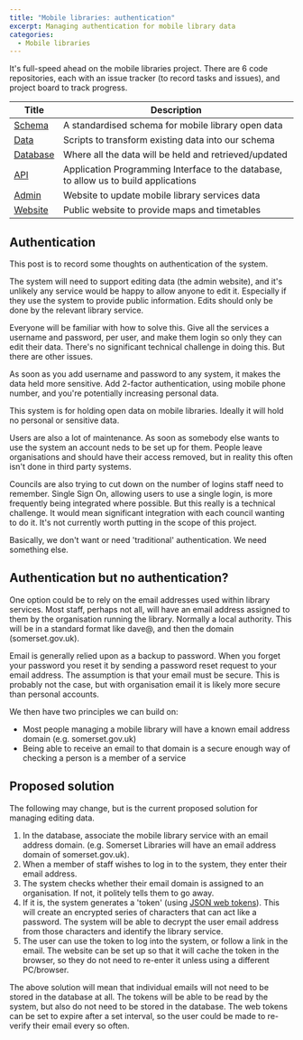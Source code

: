 ```yaml
---
title: "Mobile libraries: authentication"
excerpt: Managing authentication for mobile library data
categories:
  - Mobile libraries
---
```


It's full-speed ahead on the mobile libraries project. There are 6 code repositories, each with an issue tracker (to record tasks and issues), and project board to track progress.

| Title | Description |
| ----- | ----------- |
| [Schema](https://github.com/LibrariesHacked/mobilelibraries-schema/projects/1) | A standardised schema for mobile library open data |
| [Data](https://github.com/LibrariesHacked/mobilelibraries-data/projects/1) | Scripts to transform existing data into our schema |
| [Database](https://github.com/LibrariesHacked/mobilelibraries-database/projects/1) | Where all the data will be held and retrieved/updated |
| [API](https://github.com/LibrariesHacked/mobilelibraries-api/projects/1) | Application Programming Interface to the database, to allow us to build applications |
| [Admin](https://github.com/LibrariesHacked/mobilelibraries-admin/projects/1) | Website to update mobile library services data |
| [Website](https://github.com/LibrariesHacked/mobilelibraries-website) | Public website to provide maps and timetables |

## Authentication

This post is to record some thoughts on authentication of the system.

The system will need to support editing data (the admin website), and it's unlikely any service would be happy to allow anyone to edit it. Especially if they use the system to provide public information. Edits should only be done by the relevant library service.

Everyone will be familiar with how to solve this. Give all the services a username and password, per user, and make them login so only they can edit their data. There's no significant technical challenge in doing this. But there are other issues.

As soon as you add username and password to any system, it makes the data held more sensitive. Add 2-factor authentication, using mobile phone number, and you're potentially increasing personal data.

This system is for holding open data on mobile libraries. Ideally it will hold no personal or sensitive data.

Users are also a lot of maintenance. As soon as somebody else wants to use the system an account neds to be set up for them. People leave organisations and should have their access removed, but in reality this often isn't done in third party systems.

Councils are also trying to cut down on the number of logins staff need to remember. Single Sign On, allowing users to use a single login, is more frequently being integrated where possible. But this really is a technical challenge. It would mean significant integration with each council wanting to do it. It's not currently worth putting in the scope of this project.

Basically, we don't want or need 'traditional' authentication. We need something else.

## Authentication but no authentication?

One option could be to rely on the email addresses used within library services. Most staff, perhaps not all, will have an email address assigned to them by the organisation running the library. Normally a local authority. This will be in a standard format like dave@, and then the domain (somerset.gov.uk).

Email is generally relied upon as a backup to password. When you forget your password you reset it by sending a password reset request to your email address. The assumption is that your email must be secure. This is probably not the case, but with organisation email it is likely more secure than personal accounts.

We then have two principles we can build on:

- Most people managing a mobile library will have a known email address domain (e.g. somerset.gov.uk)
- Being able to receive an email to that domain is a secure enough way of checking a person is a member of a service

## Proposed solution

The following may change, but is the current proposed solution for managing editing data.

1. In the database, associate the mobile library service with an email address domain. (e.g. Somerset Libraries will have an email address domain of somerset.gov.uk).
2. When a member of staff wishes to log in to the system, they enter their email address.
3. The system checks whether their email domain is assigned to an organisation. If not, it politely tells them to go away.
4. If it is, the system generates a 'token' (using [JSON web tokens](https://jwt.io/)). This will create an encrypted series of characters that can act like a password. The system will be able to decrypt the user email address from those characters and identify the library service.
5. The user can use the token to log into the system, or follow a link in the email. The website can be set up so that it will cache the token in the browser, so they do not need to re-enter it unless using a different PC/browser.

The above solution will mean that individual emails will not need to be stored in the database at all. The tokens will be able to be read by the system, but also do not need to be stored in the database. The web tokens can be set to expire after a set interval, so the user could be made to re-verify their email every so often. 

